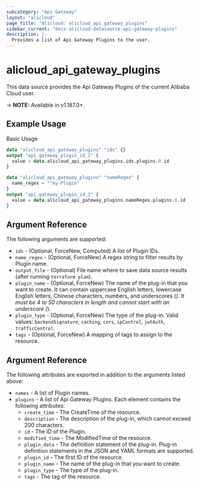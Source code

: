 ```yaml
---
subcategory: "Api Gateway"
layout: "alicloud"
page_title: "Alicloud: alicloud_api_gateway_plugins"
sidebar_current: "docs-alicloud-datasource-api-gateway-plugins"
description: |-
  Provides a list of Api Gateway Plugins to the user.
---
```


# alicloud\_api\_gateway\_plugins

This data source provides the Api Gateway Plugins of the current Alibaba Cloud user.

-> **NOTE:** Available in v1.187.0+.

## Example Usage

Basic Usage

```terraform
data "alicloud_api_gateway_plugins" "ids" {}
output "api_gateway_plugin_id_1" {
  value = data.alicloud_api_gateway_plugins.ids.plugins.0.id
}

data "alicloud_api_gateway_plugins" "nameRegex" {
  name_regex = "^my-Plugin"
}
output "api_gateway_plugin_id_2" {
  value = data.alicloud_api_gateway_plugins.nameRegex.plugins.0.id
}
```

## Argument Reference

The following arguments are supported:

* `ids` - (Optional, ForceNew, Computed)  A list of Plugin IDs.
* `name_regex` - (Optional, ForceNew) A regex string to filter results by Plugin name.
* `output_file` - (Optional) File name where to save data source results (after running `terraform plan`).
* `plugin_name` - (Optional, ForceNew) The name of the plug-in that you want to create. It can contain uppercase English letters, lowercase English letters, Chinese characters, numbers, and underscores (_). It must be 4 to 50 characters in length and cannot start with an underscore (_).
* `plugin_type` - (Optional, ForceNew) The type of the plug-in. Valid values: `backendSignature`, `caching`, `cors`, `ipControl`, `jwtAuth`, `trafficControl`.
* `tags` - (Optional, ForceNew) A mapping of tags to assign to the resource.

## Argument Reference

The following attributes are exported in addition to the arguments listed above:

* `names` - A list of Plugin names.
* `plugins` - A list of Api Gateway Plugins. Each element contains the following attributes:
	* `create_time` - The CreateTime of the resource.
	* `description` - The description of the plug-in, which cannot exceed 200 characters.
	* `id` - The ID of the Plugin.
	* `modified_time` - The ModifiedTime of the resource.
	* `plugin_data` - The definition statement of the plug-in. Plug-in definition statements in the JSON and YAML formats are supported.
	* `plugin_id` - The first ID of the resource.
	* `plugin_name` - The name of the plug-in that you want to create.
	* `plugin_type` - The type of the plug-in.
	* `tags` - The tag of the resource.